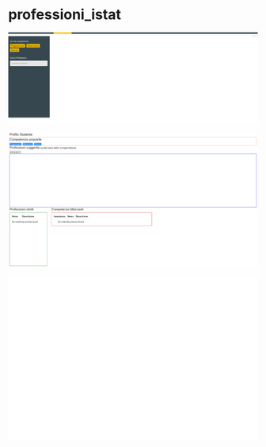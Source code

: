 # professioni_istat

![screenshot](screenshots/professioni_istat.gif)

![screenshot](screenshots/load_profile.gif)

![screenshot](screenshots/selections.gif)
